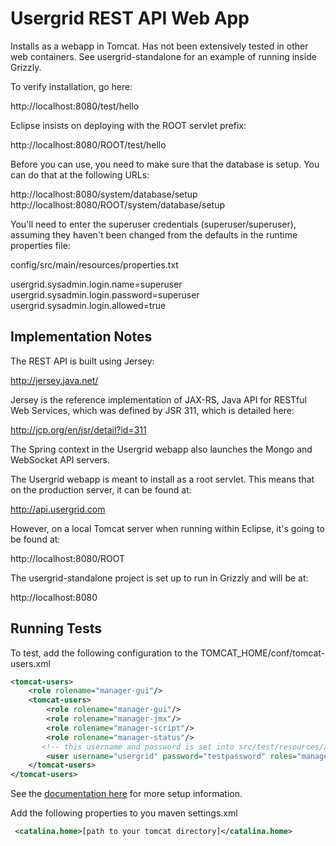 
Usergrid REST API Web App
=========================


Installs as a webapp in Tomcat. Has not been extensively tested in other web containers.
See usergrid-standalone for an example of running inside Grizzly.

To verify installation, go here:

http://localhost:8080/test/hello

Eclipse insists on deploying with the ROOT servlet prefix:

http://localhost:8080/ROOT/test/hello

Before you can use, you need to make sure that the database is setup. You can
do that at the following URLs:

http://localhost:8080/system/database/setup
http://localhost:8080/ROOT/system/database/setup

You'll need to enter the superuser credentials (superuser/superuser), assuming
they haven't been changed from the defaults in the runtime properties file:

config/src/main/resources/properties.txt

usergrid.sysadmin.login.name=superuser
usergrid.sysadmin.login.password=superuser
usergrid.sysadmin.login.allowed=true


Implementation Notes
--------------------

The REST API is built using Jersey:

http://jersey.java.net/

Jersey is the reference implementation of JAX-RS, Java API for RESTful Web
Services, which was defined by JSR 311, which is detailed here:

http://jcp.org/en/jsr/detail?id=311

The Spring context in the Usergrid webapp also launches the Mongo and
WebSocket API servers.

The Usergrid webapp is meant to install as a root servlet. This means that on
the production server, it can be found at:

http://api.usergrid.com

However, on a local Tomcat server when running within Eclipse, it's
going to be found at:

http://localhost:8080/ROOT

The usergrid-standalone project is set up to run in Grizzly and will be at:

http://localhost:8080


Running Tests
-------------

To test, add the following configuration to the TOMCAT_HOME/conf/tomcat-users.xml

```xml
<tomcat-users>
    <role rolename="manager-gui"/>
    <tomcat-users>
        <role rolename="manager-gui"/>
        <role rolename="manager-jmx"/>
        <role rolename="manager-script"/>
        <role rolename="manager-status"/>
       <!-- this username and password is set into src/test/resources/arquillian.xml -->
        <user username="usergrid" password="testpassword" roles="manager-script, manager-jmx, manager-gui, manager-status"/>
    </tomcat-users>
</tomcat-users>
```


See the [documentation here](https://docs.jboss.org/author/display/ARQ/Tomcat+7.0+-+Managed) for more setup information.


Add the following properties to you maven settings.xml

```xml
 <catalina.home>[path to your tomcat directory]</catalina.home>
 ```
